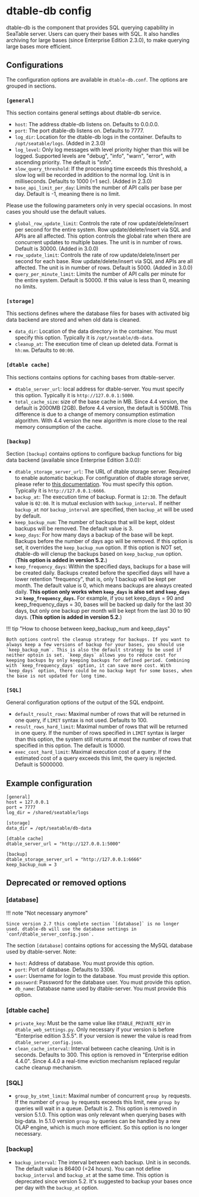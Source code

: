 # dtable-db config

dtable-db is the component that provides SQL querying capability in SeaTable server. Users can query their bases with SQL. It also handles archiving for large bases (since Enterprise Edition 2.3.0), to make querying large bases more efficient.

## Configurations

The configuration options are available in `dtable-db.conf`. The options are grouped in sections.

### `[general]`

This section contains general settings about dtable-db service.

- `host`: The address dtable-db listens on. Defaults to 0.0.0.0.
- `port`: The port dtable-db listens on. Defaults to 7777.
- `log_dir`: Location for the dtable-db logs in the container. Defaults to `/opt/seatable/logs`. (Added in 2.3.0)
- `log_level`: Only log messages with level priority higher than this will be logged. Supported levels are "debug", "info", "warn", "error", with ascending priority. The default is "info".
- `slow_query_threshold`: If the processing time exceeds this threshold, a slow log will be recorded in addition to the normal log. Unit is in milliseconds. Defaults to 1000 (=1 sec). (Added in 2.3.0)
- `base_api_limit_per_day`: Limits the number of API calls per base per day. Default is -1, meaning there is no limit.

Please use the following parameters only in very special occasions. In most cases you should use the default values.

- `global_row_update_limit`: Controls the rate of row update/delete/insert per second for the entire system. Row update/delete/insert via SQL and APIs are all affected. This option controls the global rate when there are concurrent updates to multiple bases. The unit is in number of rows. Default is 30000. (Added in 3.0.0)
- `row_update_limit`: Controls the rate of row update/delete/insert per second for each base. Row update/delete/insert via SQL and APIs are all affected. The unit is in number of rows. Default is 5000. (Added in 3.0.0)
- `query_per_minute_limit`: Limits the number of API calls per minute for the entire system. Default is 50000. If this value is less than 0, meaning no limits.

### `[storage]`

This sections defines where the database files for bases with activated big data backend are stored and when old data is cleaned.

- `data_dir`: Location of the data directory in the container. You must specify this option. Typically it is `/opt/seatable/db-data`.
- `cleanup_at`: The execution time of clean up deleted data. Format is `hh:mm`. Defaults to `00:00`.

### `[dtable cache]`

This sections contains options for caching bases from dtable-server.

- `dtable_server_url`: local address for dtable-server. You must specify this option. Typically it is `http://127.0.0.1:5000`.
- `total_cache_size`: size of the base cache in MB. Since 4.4 version, the default is 2000MB (2GB). Before 4.4 version, the default is 500MB. This difference is due to a change of memory consumption estimation algorithm. With 4.4 version the new algorithm is more close to the real memory consumption of the cache.

### `[backup]`

Section `[backup]` contains options to configure backup functions for big data backend (available since Enterprise Edition 3.0.0):

- `dtable_storage_server_url`: The URL of dtable storage server. Required to enable automatic backup. For configuration of dtable storage server, please refer to [this documentation](../configuration/dtable-storage-server-conf.md). You must specify this option. Typically it is `http://127.0.0.1:6666`.
- `backup_at`: The execution time of backup. Format is `12:30`. The default value is `02:00`. It is mutual exclusion with `backup_interval`. If neither `backup_at` nor `backup_interval` are specified, then `backup_at` will be used by default.
- `keep_backup_num`: The number of backups that will be kept, oldest backups will be removed. The default value is 3.
- `keep_days`: For how many days a backup of the base will be kept. Backups before the number of days ago will be removed. If this option is set, it overrides the `keep_backup_num` option. If this option is NOT set, dtable-db will clenup the backups based on `keep_backup_num` option. (**This option is added in version 5.2.**)
- `keep_frequency_days`: Within the specified days, backups for a base will be created daily. Backups created before the specified days will have a lower retention "frequency", that is, only 1 backup will be kept per month. The default value is 0, which means backups are always created daily. **This option only works when `keep_days` is also set and `keep_days` >= `keep_frequency_days`.** For example, if you set keep_days = 90 and keep_frequency_days = 30, bases will be backed up daily for the last 30 days, but only one backup per month will be kept from the last 30 to 90 days. (**This option is added in version 5.2.**)

!!! tip "How to choose between keep_backup_num and keep_days"

    Both options control the cleanup strategy for backups. If you want to always keep a few versions of backup for your bases, you should use `keep_backup_num`. This is also the default strategy to be used if neither optoin is set. `keep_days` allows you to reduce cost for keeping backups by only keeping backups for defined period. Combining with `keep_frequency_days` option, it can save more cost. With `keep_days` option, there could be no backup kept for some bases, when the base is not updated for long time.

### `[SQL]`

General configuration options of the output of the SQL endpoint.

- `default_result_rows`: Maximal number of rows that will be returned in one query, if `LIMIT` syntax is not used. Defaults to 100.
- `result_rows_hard_limit`: Maximal number of rows that will be returned in one query. If the number of rows specified in `LIMIT` syntax is larger than this option, the system still returns at most the number of rows that specified in this option. The default is 10000.
- `exec_cost_hard_limit`: Maximal execution cost of a query. If the estimated cost of a query exceeds this limit, the query is rejected. Default is 5000000.

## Example configuration

```
[general]
host = 127.0.0.1
port = 7777
log_dir = /shared/seatable/logs

[storage]
data_dir = /opt/seatable/db-data

[dtable cache]
dtable_server_url = "http://127.0.0.1:5000"

[backup]
dtable_storage_server_url = "http://127.0.0.1:6666"
keep_backup_num = 3
```

## Deprecated or removed options

### [database]

!!! note "Not necessary anymore"

    Since version 2.7 this complete section `[database]` is no longer used. dtable-db will use the database settings in `conf/dtable_server_config.json`.

The section `[database]` contains options for accessing the MySQL database used by dtable-server. Note:

- `host`: Address of database. You must provide this option.
- `port`: Port of database. Defaults to 3306.
- `user`: Username for login to the database. You must provide this option.
- `password`: Password for the database user. You must provide this option.
- `db_name`: Database name used by dtable-server. You must provide this option.

### [dtable cache]

- `private_key`: Must be the same value like `DTABLE_PRIVATE_KEY` in `dtable_web_settings.py`. Only necessary if your version is before "Enterprise edition 3.5.5". If your version is newer the value is read from `dtable_server_config.json`.
- `clean_cache_interval`: Interval between cache cleaning. Unit is in seconds. Defaults to 300. This option is removed in "Enterprise edition 4.4.0". Since 4.4.0 a real-time eviction mechanism replaced regular cache cleanup mechanism.

### [SQL]

- `group_by_stmt_limit`: Maximal number of concurrent `group by` requests. If the number of `group by` requests exceeds this limit, new `group by` queries will wait in a queue. Default is 2. This option is removed in version 5.1.0. This option was only relevant when querying bases with big-data. In 5.1.0 version `group by` queries can be handled by a new OLAP engine, which is much more efficient. So this option is no longer necessary.

### [backup]

- `backup_interval`: The interval between each backup. Unit is in seconds. The default value is 86400 (=24 hours). You can not define `backup_interval` and `backup_at` at the same time. This option is deprecated since version 5.2. It's suggested to backup your bases once per day with the `backup_at` option.
